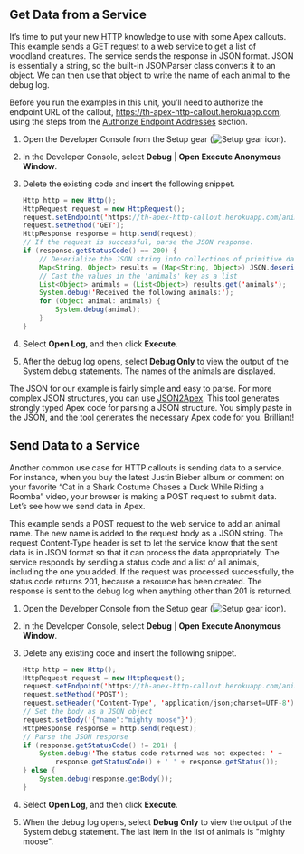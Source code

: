 ## Get Data from a Service

It’s time to put your new HTTP knowledge to use with some Apex callouts. This example sends a GET request to a web service to get a list of woodland creatures. The service sends the response in JSON format. JSON is essentially a string, so the built-in JSONParser class converts it to an object. We can then use that object to write the name of each animal to the debug log.

Before you run the examples in this unit, you’ll need to authorize the endpoint URL of the callout, https://th-apex-http-callout.herokuapp.com, using the steps from the [Authorize Endpoint Addresses](https://trailhead.salesforce.com/apex_integration_services/apex_integration_callouts.htm#apex_integration_callouts_authorizing "HTML (New Window)") section.

1.  Open the Developer Console from the Setup gear (![Setup gear icon](https://res.cloudinary.com/hy4kyit2a/f_auto,fl_lossy,q_70/learn/modules/apex_integration_services/apex_integration_rest_callouts/images/d53c37ae7a304569f11b01c79f4df2ee_lightning-setup-gear-2.png)).
2.  In the Developer Console, select **Debug** | **Open Execute Anonymous Window**.
3.  Delete the existing code and insert the following snippet.
    
    ```java
    Http http = new Http();
    HttpRequest request = new HttpRequest();
    request.setEndpoint('https://th-apex-http-callout.herokuapp.com/animals');
    request.setMethod('GET');
    HttpResponse response = http.send(request);
    // If the request is successful, parse the JSON response.
    if (response.getStatusCode() == 200) {
        // Deserialize the JSON string into collections of primitive data types.
        Map<String, Object> results = (Map<String, Object>) JSON.deserializeUntyped(response.getBody());
        // Cast the values in the 'animals' key as a list
        List<Object> animals = (List<Object>) results.get('animals');
        System.debug('Received the following animals:');
        for (Object animal: animals) {
            System.debug(animal);
        }
    }
    ```
    
    
4.  Select **Open Log**, and then click **Execute**.
5.  After the debug log opens, select **Debug Only** to view the output of the System.debug statements. The names of the animals are displayed.

The JSON for our example is fairly simple and easy to parse. For more complex JSON structures, you can use [JSON2Apex](https://json2apex.herokuapp.com/ "HTML (New Window)"). This tool generates strongly typed Apex code for parsing a JSON structure. You simply paste in the JSON, and the tool generates the necessary Apex code for you. Brilliant!

## Send Data to a Service

Another common use case for HTTP callouts is sending data to a service. For instance, when you buy the latest Justin Bieber album or comment on your favorite “Cat in a Shark Costume Chases a Duck While Riding a Roomba” video, your browser is making a POST request to submit data. Let’s see how we send data in Apex.

This example sends a POST request to the web service to add an animal name. The new name is added to the request body as a JSON string. The request Content-Type header is set to let the service know that the sent data is in JSON format so that it can process the data appropriately. The service responds by sending a status code and a list of all animals, including the one you added. If the request was processed successfully, the status code returns 201, because a resource has been created. The response is sent to the debug log when anything other than 201 is returned.

1.  Open the Developer Console from the Setup gear (![Setup gear icon](https://res.cloudinary.com/hy4kyit2a/f_auto,fl_lossy,q_70/learn/modules/apex_integration_services/apex_integration_rest_callouts/images/d53c37ae7a304569f11b01c79f4df2ee_lightning-setup-gear-2.png)).
2.  In the Developer Console, select **Debug** | **Open Execute Anonymous Window**.
3.  Delete any existing code and insert the following snippet.
    
    ```java
    Http http = new Http();
    HttpRequest request = new HttpRequest();
    request.setEndpoint('https://th-apex-http-callout.herokuapp.com/animals');
    request.setMethod('POST');
    request.setHeader('Content-Type', 'application/json;charset=UTF-8');
    // Set the body as a JSON object
    request.setBody('{"name":"mighty moose"}');
    HttpResponse response = http.send(request);
    // Parse the JSON response
    if (response.getStatusCode() != 201) {
        System.debug('The status code returned was not expected: ' +
            response.getStatusCode() + ' ' + response.getStatus());
    } else {
        System.debug(response.getBody());
    }
    ```

    
4.  Select **Open Log**, and then click **Execute**.
5.  When the debug log opens, select **Debug Only** to view the output of the System.debug statement. The last item in the list of animals is "mighty moose".